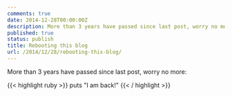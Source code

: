 ```yaml
---
comments: true
date: 2014-12-28T00:00:00Z
description: More than 3 years have passed since last post, worry no more. I am back.
published: true
status: publish
title: Rebooting this blog
url: /2014/12/28/rebooting-this-blog/
---
```


More than 3 years have passed since last post, worry no more:

{{< highlight ruby >}}
puts "I am back!"
{{< / highlight >}}
